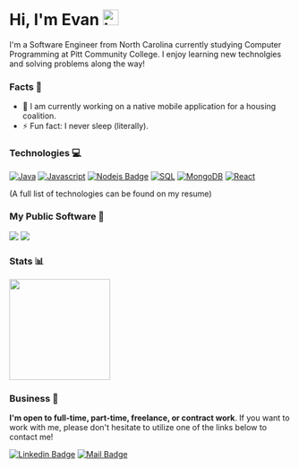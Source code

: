 # Hi, I'm Evan <img src="https://user-images.githubusercontent.com/1303154/88677602-1635ba80-d120-11ea-84d8-d263ba5fc3c0.gif" width="28px" alt="hi">

I'm a Software Engineer from North Carolina currently studying Computer Programming at Pitt Community College.  I enjoy learning new technolgies and solving problems along the way!  

### Facts 📕
- 🔭 I am currently working on a native mobile application for a housing coalition. 
- ⚡ Fun fact:  I never sleep (literally).


  
### Technologies 💻
[![Java](https://img.shields.io/badge/-Java-61DBFB?style=for-the-badge&labelColor=292929&logo=java&logoColor=007396)](#) 
[![Javascript](https://img.shields.io/badge/-Javascript-F0DB4F?style=for-the-badge&labelColor=292929&logo=javascript&logoColor=F0DB4F)](#) [![Nodejs Badge](https://img.shields.io/badge/-Nodejs-3C873A?style=for-the-badge&labelColor=292929&logo=node.js&logoColor=3C873A)](#) 
[![SQL](https://img.shields.io/badge/-MySQL-4479A1?style=for-the-badge&labelColor=292929&logo=mysql&logoColor=4479A1)](#) 
[![MongoDB](https://img.shields.io/badge/-MongoDB-47A248?style=for-the-badge&labelColor=292929&logo=mongodb&logoColor=47A248)](#) 
[![React](https://img.shields.io/badge/-React-0088CC?style=for-the-badge&labelColor=292929&logo=react&logoColor=61DAFB)](#)

(A full list of technologies can be found on my resume)
<br />

### My Public Software 💾
<a href="https://www.spigotmc.org/resources/headdrops.15964/" target="_blank"><img src="https://api.mcbanners.com/banner/saved/LNYWWhHdeFdTxd.png"></img></a>
<a href="https://www.spigotmc.org/resources/inventory-restore-1-8.22436/" target="_blank"> <img src="https://api.mcbanners.com/banner/saved/IyCGpWPmsBZYeY.png"></img> </a>

### Stats 📊
  <img height="180em" src="https://github-readme-stats.vercel.app/api/top-langs/?username=evancolewright&theme=dark&layout=compact&langs_count=6" />

### Business 📝

__I'm open to full-time, part-time, freelance, or contract work__.  If you want to work with me, please don't hesitate to utilize one of the links below to contact me!

 [![Linkedin Badge](https://img.shields.io/badge/-Evan_Wright-0e76a8?style=flat&labelColor=0e76a8&logo=linkedin&logoColor=white)](https://www.linkedin.com/in/evan-wright-6b6130194/) [![Mail Badge](https://img.shields.io/badge/-evanwright35@gmail.com-c0392b?style=flat&labelColor=c0392b&logo=gmail&logoColor=white)](mailto:evanwright35@gmail.com)
